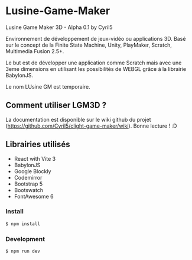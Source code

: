 # Lusine-Game-Maker

Lusine Game Maker 3D - Alpha 0.1 by Cyril5


Environnement de développement de jeux-vidéo ou applications 3D.
Basé sur le concept de la Finite State Machine, Unity, PlayMaker, Scratch, Multimedia Fusion 2.5+.

Le but est de développer une application comme Scratch mais avec une 3eme dimensions en utilisant
les possibilités de WEBGL grâce à la librairie BabylonJS.

Le nom LUsine GM est temporaire.

## Comment utiliser LGM3D ?
La documentation est disponible sur le wiki github du projet (https://github.com/Cyril5/clight-game-maker/wiki).
Bonne lecture ! :D



## Librairies utilisés
- React with Vite 3
- BabylonJS
- Google Blockly
- Codemirror
- Bootstrap 5
- Bootswatch
- FontAwesome 6

### Install

```bash
$ npm install
```

### Development

```bash
$ npm run dev
```
